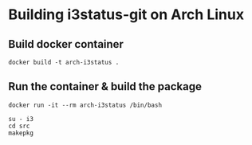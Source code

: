 # Building i3status-git on Arch Linux

## Build docker container

```
docker build -t arch-i3status .
```

## Run the container & build the package

```
docker run -it --rm arch-i3status /bin/bash
```

```
su - i3
cd src
makepkg
```
